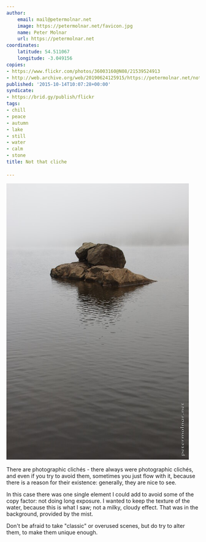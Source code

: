 ```yaml
---
author:
    email: mail@petermolnar.net
    image: https://petermolnar.net/favicon.jpg
    name: Peter Molnar
    url: https://petermolnar.net
coordinates:
    latitude: 54.511067
    longitude: -3.049156
copies:
- https://www.flickr.com/photos/36003160@N08/21539524913
- http://web.archive.org/web/20190624125915/https://petermolnar.net/not-that-cliche/
published: '2015-10-14T10:07:28+00:00'
syndicate:
- https://brid.gy/publish/flickr
tags:
- chill
- peace
- autumn
- lake
- still
- water
- calm
- stone
title: Not that cliche

---
```


![](not-that-cliche.jpg)

There are photographic clichés - there always were photographic clichés,
and even if you try to avoid them, sometimes you just flow with it,
because there is a reason for their existence: generally, they are nice
to see.

In this case there was one single element I could add to avoid some of
the copy factor: not doing long exposure. I wanted to keep the texture
of the water, because this is what I saw; not a milky, cloudy effect.
That was in the background, provided by the mist.

Don't be afraid to take "classic" or overused scenes, but do try to
alter them, to make them unique enough.